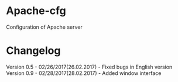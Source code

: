 # Apache-cfg
Configuration of Apache server

# Changelog 
Version 0.5 - 02/26/2017(26.02.2017) - Fixed bugs in English version<br />
Version 0.9 - 02/28/2017(28.02.2017) - Added window interface
